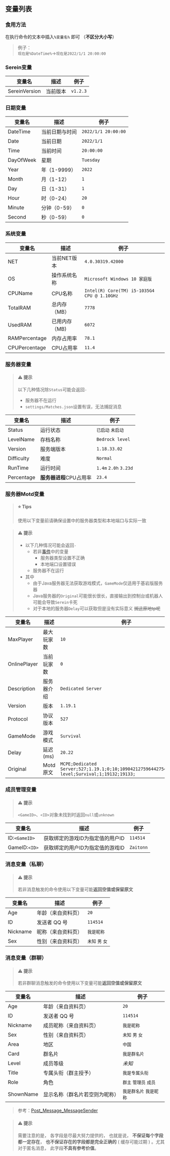 ## 变量列表
### 食用方法
在执行命令的文本中插入`%变量名%` 即可 （**不区分大小写**）
>例子：  
`现在是%DateTime%`→`现在是2022/1/1 20:00:00`

### Serein变量

| 变量名 | 描述 | 例子 |  
| --- | --- | --- |
| SereinVersion | 当前版本 | `v1.2.3` | 

### 日期变量

| 变量名 | 描述 | 例子 |  
| --- | --- | --- |
| DateTime | 当前日期与时间 | `2022/1/1 20:00:00` | 
| Date | 当前日期 | `2022/1/1` | 
| Time | 当前时间 | `20:00:00` | 
| DayOfWeek | 星期 | `Tuesday` | 
| Year | 年（1-9999） | `2022` | 
| Month | 月（1-12） | `1` | 
| Day | 日（1-31） | `1` | 
| Hour | 时（0-24） | `20` | 
| Minute | 分钟（0-59） | `0` | 
| Second | 秒（0-59） | `0` | 

### 系统变量

| 变量名 | 描述 | 例子 |  
| --- | --- | --- |
| NET |  当前NET版本 | `4.0.30319.42000` |  
| OS | 操作系统名称 | `Microsoft Windows 10 家庭版` |  
| CPUName | CPU名称 | `Intel(R) Core(TM) i5-1035G4 CPU @ 1.10GHz` |  
| TotalRAM | 总内存（MB） | `7778` |  
| UsedRAM | 已用内存（MB) | `6072` |  
| RAMPercentage | 内存占用率 | `78.1` |  
| CPUPercentage | CPU占用率 | `11.4` | 


### 服务器变量

>#### ⚠ 提示
> 以下几种情况除`Status`可能会返回`-`  
> - 服务器不在运行
> - `settings/Matches.json`设置有误，无法捕捉消息

| 变量名 | 描述 | 例子 |  
| --- | --- | --- |
| Status | 运行状态 | `已启动` `未启动` |
| LevelName | 存档名称 | `Bedrock level` |
| Version | 服务端版本 | `1.18.33.02` |
| Difficulty | 难度 | `Normal` |
| RunTime | 运行时间 | `1.4m` `2.0h` `3.23d` |
| Percentage | **服务器进程**CPU占用率 | `23.4` |  


### 服务器Motd变量

>#### ⭐ Tips 
>使用以下变量前请确保设置中的服务器类型和本地端口与实际一致

>#### ⚠ 提示
> - 以下几种情况可能会返回`-`
>   - 若非[事件](Event.md)中的变量
>       - 服务器类型设置不正确
>       - 本地端口设置错误
>   - 服务器不在运行
> - 其中
>   - 由于Java服务器无法获取游戏模式，`GameMode`仅适用于基岩版服务器
>   - Java服务器的`Original`可能很长很长，直接输出到控制台或机器人可能会导致`Serein`卡死
>   - 对于本地的服务器`Delay`可以获取但是没有实际意义 ~~搁这原地tp呢~~

| 变量名 | 描述 | 例子 |  
| --- | --- | --- |
| MaxPlayer | 最大玩家数 | `10` |  
| OnlinePlayer | 当前玩家数 | `0` |  
| Description | 服务器介绍 | `Dedicated Server` |  
| Version | 版本 | `1.19.1` |
| Protocol | 协议版本 | `527` |  
| GameMode | 游戏模式 | `Survival` |  
| Delay | 延迟(ms)| `20.22` |
| Original | Motd原文 | `MCPE;Dedicated Server;527;1.19.1;0;10;10904212759644275432;Bedrock level;Survival;1;19132;19133;` |  

### 成员管理变量

>#### ⚠ 提示
> `<GameID>`、`<ID>`对象未找到时返回`null`或`unknown`

| 变量名 | 描述 | 例子 |  
| --- | --- | --- |
| ID:`<GameID>` | 获取绑定的游戏ID为指定值的用户ID | `114514` |
| GameID:`<ID>` | 获取绑定的用户ID为指定值的游戏ID | `Zaitonn` |

### 消息变量（私聊）

>#### ⚠ 提示
> 若非消息触发的命令使用以下变量可能**返回空值或保留原文**   

| 变量名 | 描述 | 例子 |  
| --- | --- | --- |
| Age | 年龄（来自资料页） | `20`   |
| ID | 发送者 QQ 号 | `114514`   |
| Nickname | 昵称（来自资料页） | `我是昵称`   |
| Sex | 性别（来自资料页） | `未知` `男` `女`   |

### 消息变量（群聊）

>#### ⚠ 提示
>若非群聊消息触发的命令使用以下变量可能**返回空值或保留原文**    

| 变量名 | 描述 | 例子 |  
| --- | --- | --- |
| Age | 年龄（来自资料页） | `20`   |
| ID | 发送者 QQ 号 | `114514`   |
| Nickname | 成员昵称（来自资料页） | `我是昵称`   |
| Sex | 性别（来自资料页） | `未知` `男` `女`   |
| Area | 地区 | `中国`   |
| Card | 群名片 | `我是群名片`   |
| Level | 成员等级 | _未知_   |
| Title | 专属头衔（群主授予） | `我是专属头衔`   |
| Role | 角色 | `群主` `管理员` `成员`   |
| ShownName | 显示名称（群名片若空则为昵称） | `我是群名片` `我是昵称`   |


  
>参考：[Post_Message_MessageSender](https://docs.go-cqhttp.org/reference/data_struct.html#post-message-messagesender)    


>#### ⚠ 提示
>需要注意的是， 各字段是尽最大努力提供的， 也就是说， **不保证每个字段都一定存在**， **也不保证存在的字段都是完全正确的** ( 缓存可能过期 ) 。尤其对于匿名消息， 此字段**不具有参考价值**。